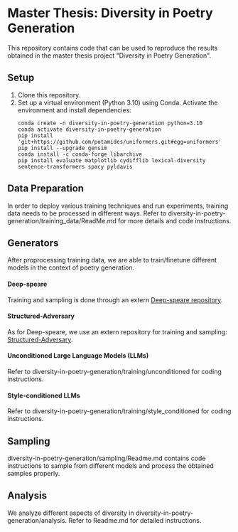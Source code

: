 # Master Thesis: Diversity in Poetry Generation
This repository contains code that can be used to reproduce the results obtained in the master thesis project "Diversity in Poetry Generation".


## Setup
1. Clone this repository.
2. Set up a virtual environment (Python 3.10) using Conda. Activate the environment and install dependencies:
    ```
    conda create -n diversity-in-poetry-generation python=3.10
    conda activate diversity-in-poetry-generation
    pip install 'git+https://github.com/potamides/uniformers.git#egg=uniformers'
    pip install --upgrade gensim
    conda install -c conda-forge libarchive
    pip install evaluate matplotlib cydifflib lexical-diversity sentence-transformers spacy pyldavis
    ```


## Data Preparation
In order to deploy various training techniques and run experiments, training data needs to be processed in different ways. Refer to diversity-in-poetry-generation/training_data/ReadMe.md for more details and code instructions.


## Generators
After proprocessing training data, we are able to train/finetune different models in the context of poetry generation.
#### Deep-speare
Training and sampling is done through an extern [Deep-speare repository](https://github.com/b3nji87/deepspeare-fork).
#### Structured-Adversary
As for Deep-speare, we use an extern repository for training and sampling: [Structured-Adversary](https://github.com/b3nji87/Structured-Adversary-Fork).
#### Unconditioned Large Language Models (LLMs)
Refer to diversity-in-poetry-generation/training/unconditioned for coding instructions.
#### Style-conditioned LLMs
Refer to diversity-in-poetry-generation/training/style_conditioned for coding instructions.


## Sampling
diversity-in-poetry-generation/sampling/Readme.md contains code instructions to sample from different models and process the obtained samples properly.


## Analysis
We analyze different aspects of diversity in diversity-in-poetry-generation/analysis. Refer to Readme.md for detailed instructions.
